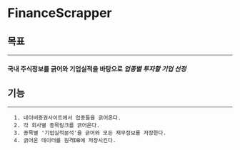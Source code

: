 # FinanceScrapper

## 목표  

---
#### 국내 주식정보를 긁어와 기업실적을 바탕으로 _**업종별 투자할 기업 선정**_

## 기능  

---

      1. 네이버증권사이트에서 업종들을 긁어온다.
      2. 각 회사별 종목링크를 긁어온다.
      3. 종목별 '기업실적분석'을 긁어와 모든 재무정보를 저장한다.
      4. 긁어온 데이터를 원격DB에 저장시킨다.

